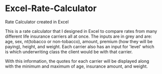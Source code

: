 # Excel-Rate-Calculator
Rate Calculator created in Excel

This is a rate calculator that I designed in Excel to compare rates from many different life insurance carriers all at once. 
The inputs are in grey and are: age, sex, nt(tobacco or non-tobacco), amount, premium (how they will be paying), height, and weight. Each carrier also has an input for 'level' which is which underwriting class the client would be with that carrier.

With this information, the quotes for each carrier will be displayed along with the minimum and maximum of age, insurance amount, and weight.
